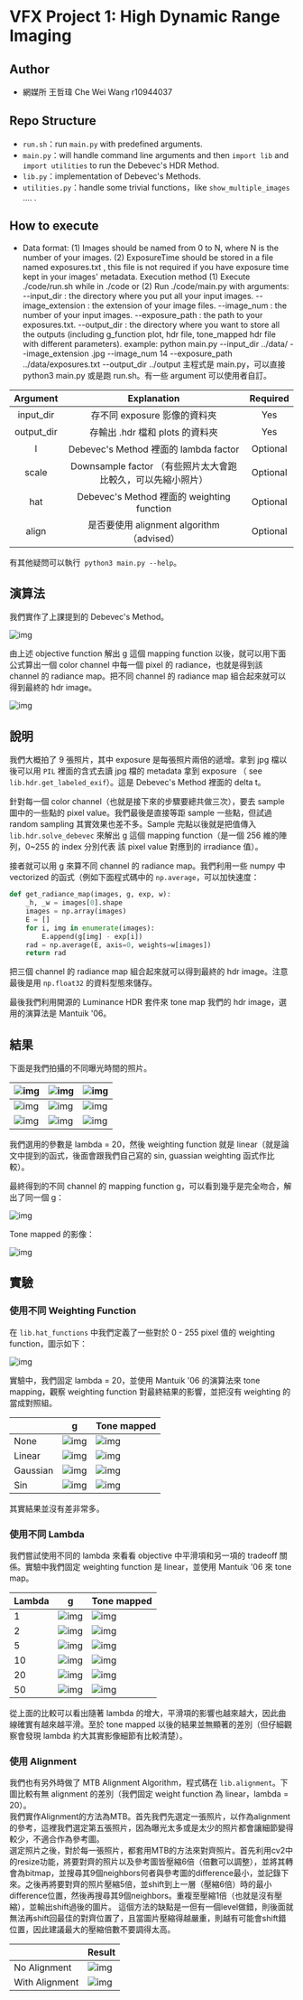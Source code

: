 # VFX Project 1: High Dynamic Range Imaging

## Author

- 網媒所 王哲瑋 Che Wei Wang r10944037


## Repo Structure

- `run.sh`：run `main.py` with predefined arguments.
- `main.py`：will handle command line arguments and then `import lib` and `import utilities` to run the Debevec's HDR Method.
- `lib.py`：implementation of Debevec's Methods.
- `utilities.py`：handle some trivial functions，like `show_multiple_images` .... .


## How to execute
- Data format:
	(1) Images should be named from 0 to N, where N is the number of your images.
	(2) ExposureTime should be stored in a file named exposures.txt , this file is not required if you have exposure time kept in your images' metadata.
Execution method
	(1) Execute ./code/run.sh while in ./code
	or
	(2) Run ./code/main.py with arguments:
	--input_dir : the directory where you put all your input images.
	--image_extension : the extension of your image files.
	--image_num : the number of your input images.
	--exposure_path : the path to your exposures.txt.
	--output_dir : the directory where you want to store all the outputs (including g_function plot, hdr file, tone_mapped hdr file with different parameters).
	example:
	python main.py --input_dir ../data/ --image_extension .jpg --image_num 14 --exposure_path ../data/exposures.txt --output_dir ../output
主程式是 main.py，可以直接 python3 main.py 或是跑 run.sh。有一些 argument 可以使用者自訂。

|  Argument  |                         Explanation                          | Required |
| :--------: | :----------------------------------------------------------: | :------: |
| input_dir  |                 存不同 exposure 影像的資料夾                 |   Yes    |
| output_dir |               存輸出 .hdr 檔和 plots 的資料夾                |   Yes    |
|     l      |            Debevec's Method 裡面的 lambda factor             | Optional |
|   scale    | Downsample factor （有些照片太大會跑比較久，可以先縮小照片） | Optional |
|    hat     |          Debevec's Method 裡面的 weighting function          | Optional |
|   align    |          是否要使用 alignment algorithm（advised）           | Optional |
有其他疑問可以執行` python3 main.py --help`。

## 演算法

我們實作了上課提到的 Debevec's Method。

![img](./images/debevec.png)

由上述 objective function 解出 g 這個 mapping function 以後，就可以用下面公式算出一個 color channel 中每一個 pixel 的 radiance，也就是得到該 channel 的 radiance map。把不同 channel 的 radiance map 組合起來就可以得到最終的 hdr image。

![img](./images/debevec2.png)

## 說明

我們大概拍了 9 張照片，其中 exposure 是每張照片兩倍的遞增。拿到 jpg 檔以後可以用 `PIL` 裡面的含式去讀 jpg 檔的 metadata 拿到 exposure （ see `lib.hdr.get_labeled_exif`）。這是 Debevec's Method 裡面的 delta t。

針對每一個 color channel（也就是接下來的步驟要總共做三次），要去 sample 圖中的一些點的 pixel value。我們最後是直接等距 sample 一些點，但試過 random sampling 其實效果也差不多。Sample 完點以後就是把值傳入 `lib.hdr.solve_debevec` 來解出 g 這個 mapping function（是一個 256 維的陣列，0~255 的 index 分別代表 該 pixel value 對應到的 irradiance 值）。

接者就可以用 g 來算不同 channel 的 radiance map。我們利用一些 numpy 中 vectorized 的函式（例如下面程式碼中的 `np.average`，可以加快速度：

```python
def get_radiance_map(images, g, exp, w):
    _h, _w = images[0].shape
    images = np.array(images)
    E = []
    for i, img in enumerate(images):
        E.append(g[img] - exp[i])
    rad = np.average(E, axis=0, weights=w[images])
    return rad
```

把三個 channel 的 radiance map 組合起來就可以得到最終的 hdr image。注意最後是用 `np.float32` 的資料型態來儲存。

最後我們利用開源的 Luminance HDR 套件來 tone map 我們的 hdr image，選用的演算法是 Mantuik '06。

## 結果

下面是我們拍攝的不同曝光時間的照片。

| ![img](./images/shifted/IMG_6538.JPG) | ![img](./images/shifted/IMG_6539.JPG) | ![img](./images/shifted/IMG_6540.JPG) |
| ------------------------------------- | ------------------------------------- | ------------------------------------- |
| ![img](./images/shifted/IMG_6541.JPG) | ![img](./images/shifted/IMG_6542.JPG) | ![img](./images/shifted/IMG_6543.JPG) |
| ![img](./images/shifted/IMG_6544.JPG) | ![img](./images/shifted/IMG_6545.JPG) | ![img](./images/shifted/IMG_6546.JPG) |

我們選用的參數是 lambda = 20，然後 weighting function 就是 linear（就是論文中提到的函式，後面會跟我們自己寫的 sin, guassian weighting 函式作比較）。

最終得到的不同 channel 的 mapping function g，可以看到幾乎是完全吻合，解出了同一個 g：

![img](./results/20.0_linear_align/exposure.png)

Tone mapped 的影像：

![img](./results/20.0_linear_align/result.png)

## 實驗

### 使用不同 Weighting Function

在 `lib.hat_functions` 中我們定義了一些對於 0 - 255 pixel 值的 weighting function，圖示如下：

![img](./images/hat.png)

實驗中，我們固定 lambda = 20，並使用 Mantuik '06 的演算法來 tone mapping，觀察 weighting function 對最終結果的影響，並把沒有 weighting 的當成對照組。

|          | g                                          | Tone mapped                              |
| -------- | ------------------------------------------ | ---------------------------------------- |
| None     | ![img](https://github.com/bchao1/High-Dynamic-Range-Imaging/blob/master/tests/20.0_none/exposure.png?raw=true)     | ![img](https://github.com/bchao1/High-Dynamic-Range-Imaging/blob/master/tests/20.0_none/result.png?raw=true)     |
| Linear   | ![img](./tests/20.0_linear/exposure.png)   | ![img](./tests/20.0_linear/result.png)   |
| Gaussian | ![img](./tests/20.0_gaussian/exposure.png) | ![img](./tests/20.0_gaussian/result.png) |
| Sin      | ![img](./tests/20.0_sin/exposure.png)      | ![img](./tests/20.0_sin/result.jpg)      |

其實結果並沒有差非常多。

###  使用不同 Lambda

我們嘗試使用不同的 lambda 來看看 objective 中平滑項和另一項的 tradeoff 關係。實驗中我們固定 weighting function 是 linear，並使用 Mantuik '06 來 tone map。

| Lambda | g                                        | Tone mapped                            |
| ------ | ---------------------------------------- | -------------------------------------- |
| 1      | ![img](./tests/1.0_linear/exposure.png)  | ![img](./tests/1.0_linear/result.png)  |
| 2      | ![img](./tests/2.0_linear/exposure.png)  | ![img](./tests/2.0_linear/result.png)  |
| 5      | ![img](./tests/5.0_linear/exposure.png)  | ![img](./tests/5.0_linear/result.png)  |
| 10     | ![img](./tests/10.0_linear/exposure.png) | ![img](./tests/10.0_linear/result.png) |
| 20     | ![img](./tests/20.0_linear/exposure.png) | ![img](./tests/20.0_linear/result.png) |
| 50     | ![img](./tests/50.0_linear/exposure.png) | ![img](./tests/50.0_linear/result.png) |

從上面的比較可以看出隨著 lambda 的增大，平滑項的影響也越來越大，因此曲線確實有越來越平滑。至於 tone mapped 以後的結果並無顯著的差別（但仔細觀察會發現 lambda 約大其實影像細節有比較清楚）。

### 使用 Alignment

我們也有另外時做了 MTB Alignment Algorithm，程式碼在 `lib.alignment`。下圖比較有無 alignment 的差別（我們固定 weight function 為 linear，lambda = 20）。  
我們實作Alignment的方法為MTB。首先我們先選定一張照片，以作為alignment的參考，這裡我們選定第五張照片，因為曝光太多或是太少的照片都會讓細節變得較少，不適合作為參考圖。  
選定照片之後，對於每一張照片，都套用MTB的方法來對齊照片。首先利用cv2中的resize功能，將要對齊的照片以及參考圖皆壓縮6倍（倍數可以調整），並將其轉會為bitmap，並搜尋其9個neighbors何者與參考圖的difference最小，並記錄下來。之後再將要對齊的照片壓縮5倍，並shift到上一層（壓縮6倍）時的最小difference位置，然後再搜尋其9個neighbors。重複至壓縮1倍（也就是沒有壓縮），並輸出shift過後的圖片。
這個方法的缺點是一但有一個level做錯，則後面就無法再shift回最佳的對齊位置了，且當圖片壓縮得越嚴重，則越有可能會shift錯位置，因此建議最大的壓縮倍數不要調得太高。

|                | Result                                            |
| -------------- | ------------------------------------------------- |
| No Alignment   | ![img](./results/20.0_linear_no_align/result.png) |
| With Alignment | ![img](./results/20.0_linear_align/result.png)    |

 
